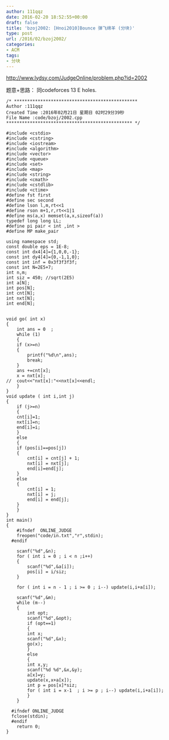 ```yaml
---
author: 111qqz
date: 2016-02-20 18:52:55+00:00
draft: false
title: 'bzoj2002: [Hnoi2010]Bounce 弹飞绵羊 (分块)'
type: post
url: /2016/02/bzoj2002/
categories:
- ACM
tags:
- 分块
---
```


http://www.lydsy.com/JudgeOnline/problem.php?id=2002

题意+思路： 同codeforces 13 E holes.



    
    /* ***********************************************
    Author :111qqz
    Created Time :2016年02月21日 星期日 02时29分39秒
    File Name :code/bzoj/2002.cpp
    ************************************************ */
    
    #include <cstdio>
    #include <cstring>
    #include <iostream>
    #include <algorithm>
    #include <vector>
    #include <queue>
    #include <set>
    #include <map>
    #include <string>
    #include <cmath>
    #include <cstdlib>
    #include <ctime>
    #define fst first
    #define sec second
    #define lson l,m,rt<<1
    #define rson m+1,r,rt<<1|1
    #define ms(a,x) memset(a,x,sizeof(a))
    typedef long long LL;
    #define pi pair < int ,int >
    #define MP make_pair
    
    using namespace std;
    const double eps = 1E-8;
    const int dx4[4]={1,0,0,-1};
    const int dy4[4]={0,-1,1,0};
    const int inf = 0x3f3f3f3f;
    const int N=2E5+7;
    int n,m;
    int siz = 450; //sqrt(2E5)
    int a[N];
    int pos[N];
    int cnt[N];
    int nxt[N];
    int end[N];
    
    
    void go( int x)
    {
        int ans = 0  ;
        while (1)
        {
    	if (x>=n)
    	{
    	    printf("%d\n",ans);
    	    break;
    	}
    	ans +=cnt[x];
    	x = nxt[x];
    //	cout<<"nxt[x]:"<<nxt[x]<<endl;
        }
    }
    void update ( int i,int j)
    {
        if (j>=n)
        {
    	cnt[i]=1;
    	nxt[i]=n;
    	end[i]=i;
        }
        else
        {
    	if (pos[i]==pos[j])
    	{
    	    cnt[i] = cnt[j] + 1;
    	    nxt[i] = nxt[j];
    	    end[i]=end[j];
    	}
    	else
    	{
    	    cnt[i] = 1;
    	    nxt[i] = j;
    	    end[i] = end[j];
    	}
        }
    }
    int main()
    {
    	#ifndef  ONLINE_JUDGE 
    	freopen("code/in.txt","r",stdin);
      #endif
    
    	scanf("%d",&n);
    	for ( int i = 0 ; i < n ;i++)
    	{
    	    scanf("%d",&a[i]);
    	    pos[i] = i/siz;
    	}
    
    	for ( int i = n - 1 ; i >= 0 ; i--) update(i,i+a[i]);
    
    	scanf("%d",&m);
    	while (m--)
    	{
    	    int opt;
    	    scanf("%d",&opt);
    	    if (opt==1)
    	    {
    		int x;
    		scanf("%d",&x);
    		go(x);
    	    }
    	    else
    	    {
    		int x,y;
    		scanf("%d %d",&x,&y);
    		a[x]=y;
    		update(x,x+a[x]);
    		int p = pos[x]*siz;
    		for ( int i = x-1  ; i >= p ; i--) update(i,i+a[i]);
    	    }
    	}
    
      #ifndef ONLINE_JUDGE  
      fclose(stdin);
      #endif
        return 0;
    }
    
